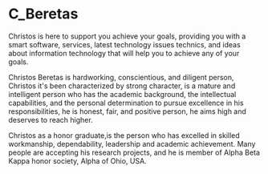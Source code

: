 # C_Beretas

Christos is here to support you achieve your goals, providing you with a smart software, services, latest technology issues technics, and ideas about information technology that will help you to achieve any of your goals.

Christos Beretas is hardworking, conscientious, and diligent person, Christos it's been characterized by strong character, is a mature and intelligent person who has the academic background, the intellectual capabilities, and the personal determination to pursue excellence in his responsibilities, he is honest, fair, and positive person, he aims high and deserves to reach higher.

Christos as a honor graduate,is the person who has excelled in skilled workmanship, dependability, leadership and academic achievement. Many people are accepting his research projects, and he is member of Alpha Beta Kappa honor society, Alpha of Ohio, USA.
 
